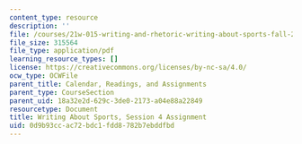 ```yaml
---
content_type: resource
description: ''
file: /courses/21w-015-writing-and-rhetoric-writing-about-sports-fall-2013/0d9b93ccac72bdc1fdd8782b7ebddfbd_MIT21W_015F13_Assignment4.pdf
file_size: 315564
file_type: application/pdf
learning_resource_types: []
license: https://creativecommons.org/licenses/by-nc-sa/4.0/
ocw_type: OCWFile
parent_title: Calendar, Readings, and Assignments
parent_type: CourseSection
parent_uid: 18a32e2d-629c-3de0-2173-a04e88a22849
resourcetype: Document
title: Writing About Sports, Session 4 Assignment
uid: 0d9b93cc-ac72-bdc1-fdd8-782b7ebddfbd
---
```


